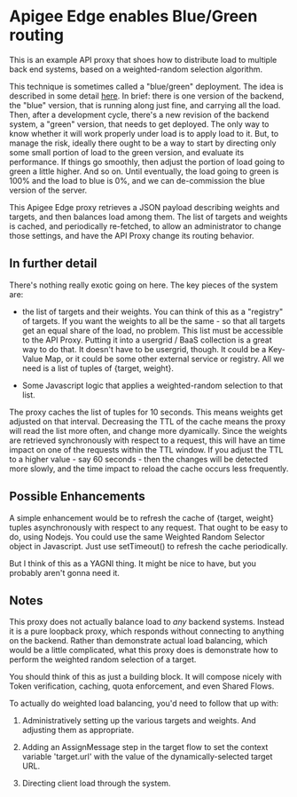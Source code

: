 # Apigee Edge enables Blue/Green routing

This is an example API proxy that shoes how to distribute load to multiple back end systems, based on
a weighted-random selection algorithm.

This technique is sometimes called a "blue/green" deployment. The idea is described in
some detail
[here](https://cloudnative.io/blog/2015/02/the-dos-and-donts-of-bluegreen-deployment/).
In brief: there is one version of the backend, the "blue" version, that is running along
just fine, and carrying all the load.  Then, after a development cycle, there's a new
revision of the backend system, a "green" version, that needs to get deployed. The only
way to know whether it will work properly under load is to apply load to it.  But, to
manage the risk, ideally there ought to be a way to start by directing only some small
portion of load to the green version, and evaluate its performance. If things go
smoothly, then adjust the portion of load going to green a little higher.  And so
on. Until eventually, the load going to green is 100% and the load to blue is 0%, and we
can de-commission the blue version of the server.

This Apigee Edge proxy retrieves a JSON payload describing weights and targets, and then
balances load among them.  The list of targets and weights is cached, and periodically
re-fetched, to allow an administrator to change those settings, and have the API Proxy
change its routing behavior.

## In further detail

There's nothing really exotic going on here. The key pieces of the system are:

- the list of targets and their weights. You can think of this as a "registry" of
  targets.  If you want the weights to all be the same - so that all targets get an
  equal share of the load, no problem. This list must be accessible to the API Proxy.
  Putting it into a usergrid / BaaS collection is a great way to do that. It doesn't
  have to be usergrid, though. It could be a Key-Value Map, or it could be some other
  external service or registry.  All we need is a list of tuples of {target, weight}.

- Some Javascript logic that applies a weighted-random selection to that list. 

The proxy caches the list of tuples for 10 seconds. This means weights get adjusted on
that interval. Decreasing the TTL of the cache means the proxy will read the list more
often, and change more dyamically.  Since the weights are retrieved synchronously with
respect to a request, this will have an time impact on one of the requests within the
TTL window. If you adjust the TTL to a higher value - say 60 seconds - then the changes
will be detected more slowly, and the time impact to reload the cache occurs less
frequently.


## Possible Enhancements

A simple enhancement would be to refresh the cache of {target, weight} tuples asynchronously with respect to any request.
That ought to be easy to do, using Nodejs. You could use the same Weighted Random Selector object in Javascript.  Just use setTimeout() to
refresh the cache periodically. 

But I think of this as a YAGNI thing. It might be nice to have, but you probably aren't gonna need it. 


## Notes

This proxy does not actually balance load to *any* backend systems. Instead it is a pure
loopback proxy, which responds without connecting to anything on the backend. Rather
than demonstrate actual load balancing, which would be a little complicated, what this
proxy does is demonstrate how to perform the weighted random selection of a target.

You should think of this as just a building block.  It will compose nicely with Token verification, caching, quota enforcement, and even Shared Flows. 


To actually do weighted load balancing, you'd need to follow that up with:

1. Administratively setting up the various targets and weights. And adjusting them as appropriate. 

2. Adding an AssignMessage step in the target flow to set the context variable 'target.url' with the value of the dynamically-selected target URL. 

3. Directing client load through the system.




